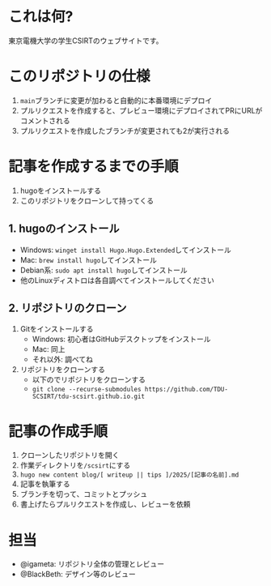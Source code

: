 # これは何?
東京電機大学の学生CSIRTのウェブサイトです。  

# このリポジトリの仕様
1. ``main``ブランチに変更が加わると自動的に本番環境にデプロイ
2. プルリクエストを作成すると、プレビュー環境にデプロイされてPRにURLがコメントされる
3. プルリクエストを作成したブランチが変更されても2が実行される

# 記事を作成するまでの手順
1. hugoをインストールする
2. このリポジトリをクローンして持ってくる

## 1. hugoのインストール
- Windows: ```winget install Hugo.Hugo.Extended```してインストール
- Mac: ```brew install hugo```してインストール
- Debian系: ```sudo apt install hugo```してインストール
- 他のLinuxディストロは各自調べてインストールしてください

## 2. リポジトリのクローン
1. Gitをインストールする
    - Windows: 初心者はGitHubデスクトップをインストール
    - Mac: 同上
    - それ以外: 調べてね
2. リポジトリをクローンする
    - 以下のでリポジトリをクローンする
    - ```git clone --recurse-submodules https://github.com/TDU-SCSIRT/tdu-scsirt.github.io.git```

# 記事の作成手順
1. クローンしたリポジトリを開く
2. 作業ディレクトリを``/scsirt``にする
3. ``hugo new content blog/[ writeup || tips ]/2025/[記事の名前].md``
4. 記事を執筆する
5. ブランチを切って、コミットとプッシュ
6. 書上げたらプルリクエストを作成し、レビューを依頼


# 担当
- @igameta: リポジトリ全体の管理とレビュー
- @BlackBeth: デザイン等のレビュー
